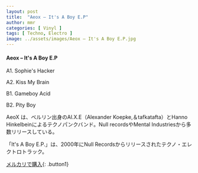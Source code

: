 ```yaml
---
layout: post
title:  "Aeox – It's A Boy E.P"
author: mmr
categories: [ Vinyl ]
tags: [ Techno, Electro ]
image: ../assets/images/Aeox – It's A Boy E.P.jpg
---
```


#### Aeox – It's A Boy E.P

A1. Sophie's Hacker

A2. Kiss My Brain

B1. Gameboy Acid

B2. Pity Boy

AeoX は、ベルリン出身のAl.X.E（Alexander Koepke,＆tafkatafta）とHanno Hinkelbeinによるテクノパンクバンド。Null recordsやMental Industriesから多数リリースしている。

「It's A Boy E.P.」は、2000年にNull Recordsからリリースされたテクノ・エレクトロトラック。



[メルカリで購入](https://jp.mercari.com/item/m56315696967){: .button1}

